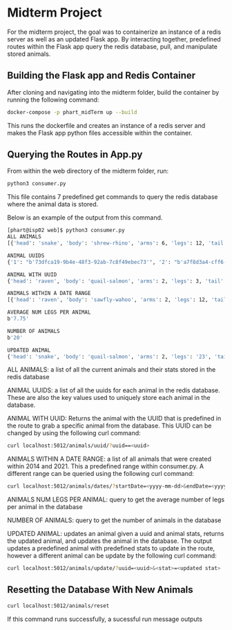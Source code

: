 # Midterm Project

For the midterm project, the goal was to containerize an instance of a redis server as well as an updated Flask app. By interacting together, predefined routes within the Flask app query the redis database, pull, and manipulate stored animals.   

## Building the Flask app and Redis Container

After cloning and navigating into the midterm folder, build the container by running the following command:

```bash
docker-compose -p phart_midTerm up --build
```

This runs the dockerfile and creates an instance of a redis server and makes the Flask app python files accessible within the container.

## Querying the Routes in App.py

From within the web directory of the midterm folder, run:

```bash
python3 consumer.py 
```

This file contains 7 predefined get commands to query the redis database where the animal data is stored.

Below is an example of the output from this command.


```bash
[phart@isp02 web]$ python3 consumer.py
ALL ANIMALS
[{'head': 'snake', 'body': 'shrew-rhino', 'arms': 6, 'legs': 12, 'tail': 18, 'created_on': '2001-01-29'}, {'head': 'bull', 'body': 'moray-gator', 'arms': 4, 'legs': 6, 'tail': 10, 'created_on': '2008-12-14'}, {'head': 'raven', 'body': 'sawfly-wahoo', 'arms': 2, 'legs': 12, 'tail': 14, 'created_on': '2014-12-29'}, {'head': 'lion', 'body': 'husky-oryx', 'arms': 6, 'legs': 3, 'tail': 9, 'created_on': '2015-08-11'}, {'head': 'raven', 'body': 'jackal-fawn', 'arms': 8, 'legs': 12, 'tail': 20, 'created_on': '2016-10-24'}, {'head': 'bunny', 'body': 'drum-quail', 'arms': 4, 'legs': 6, 'tail': 10, 'created_on': '2006-05-06'}, {'head': 'snake', 'body': 'yak-bass', 'arms': 6, 'legs': 3, 'tail': 9, 'created_on': '2014-11-14'}, {'head': 'bull', 'body': 'coyote-man', 'arms': 4, 'legs': 9, 'tail': 13, 'created_on': '2018-05-24'}, {'head': 'raven', 'body': 'quail-salmon', 'arms': 2, 'legs': 3, 'tail': 5, 'created_on': '2014-05-22'}, {'head': 'lion', 'body': 'stag-cougar', 'arms': 6, 'legs': 3, 'tail': 9, 'created_on': '2016-05-20'}, {'head': 'snake', 'body': 'gannet-snake', 'arms': 8, 'legs': 3, 'tail': 11, 'created_on': '2012-01-23'}, {'head': 'lion', 'body': 'pony-gannet', 'arms': 6, 'legs': 9, 'tail': 15, 'created_on': '2008-09-20'}, {'head': 'snake', 'body': 'pig-poodle', 'arms': 6, 'legs': 12, 'tail': 18, 'created_on': '2010-08-29'}, {'head': 'lion', 'body': 'tapir-deer', 'arms': 2, 'legs': 9, 'tail': 11, 'created_on': '2007-12-01'}, {'head': 'lion', 'body': 'horse-moth', 'arms': 8, 'legs': 9, 'tail': 17, 'created_on': '2005-08-30'}, {'head': 'lion', 'body': 'gnat-louse', 'arms': 6, 'legs': 3, 'tail': 9, 'created_on': '2020-11-21'}, {'head': 'bunny', 'body': 'mantis-bison', 'arms': 10, 'legs': 3, 'tail': 13, 'created_on': '2007-05-23'}, {'head': 'raven', 'body': 'mako-prawn', 'arms': 8, 'legs': 6, 'tail': 14, 'created_on': '2018-07-22'}, {'head': 'bull', 'body': 'jackal-mako', 'arms': 4, 'legs': 3, 'tail': 7, 'created_on': '2008-05-26'}, {'head': 'lion', 'body': 'mullet-mammal', 'arms': 4, 'legs': 9, 'tail': 13, 'created_on': '2008-09-07'}]

ANIMAL UUIDS
{'1': "b'73dfca19-9b4e-48f3-92ab-7c8f49ebec73'", '2': "b'a7f8d3a4-cff6-409c-b33c-907c11b7d3a9'", '3': "b'73c5fb88-b454-4c58-941c-d7b16a72b4ae'", '4': "b'e63b0700-4bd6-4712-83fd-c6a94aa7fc7d'", '5': "b'148d12cb-1f34-4d83-96e2-d19293861f3a'", '6': "b'13a29310-4136-4023-b52b-4dd408e25ee1'", '7': "b'8debbe4d-855a-4063-933a-d2cd4c024fbb'", '8': "b'd25edbd4-2b64-4d63-b42a-d075557fdc58'", '9': "b'130bb2f6-558b-44b1-afed-c7f4adbddb27'", '10': "b'c84b37a7-c559-439a-8e2e-a9e66c137a05'", '11': "b'15a73c37-ef17-46ad-afa0-18f11a2c3e1b'", '12': "b'fae8949f-0627-432b-af5e-18d3efcf2134'", '13': "b'21db2357-5cb8-4b54-9447-2599afad846a'", '14': "b'24e11ad1-81be-4fe2-a088-db08d3adbb2c'", '15': "b'753f25c9-614d-4d06-b9cb-c2100860e314'", '16': "b'875f7a20-e96a-4573-ab14-f96aa84218cf'", '17': "b'3651721b-2fe5-49b8-b632-2db1d7dfe180'", '18': "b'f6a0f814-a395-4547-9c8e-c6f6c4df6829'", '19': "b'0e4099cf-968d-411a-886d-f28d6744eb0a'", '20': "b'cde73d23-d6d1-4b27-a373-f269ab032939'"}

ANIMAL WITH UUID
{'head': 'raven', 'body': 'quail-salmon', 'arms': 2, 'legs': 3, 'tail': 5, 'created_on': '2014-05-22'}

ANIMALS WITHIN A DATE RANGE
[{'head': 'raven', 'body': 'sawfly-wahoo', 'arms': 2, 'legs': 12, 'tail': 14, 'created_on': '2014-12-29'}, {'head': 'lion', 'body': 'husky-oryx', 'arms': 6, 'legs': 3, 'tail': 9, 'created_on': '2015-08-11'}, {'head': 'raven', 'body': 'jackal-fawn', 'arms': 8, 'legs': 12, 'tail': 20, 'created_on': '2016-10-24'}, {'head': 'snake', 'body': 'yak-bass', 'arms': 6, 'legs': 3, 'tail': 9, 'created_on': '2014-11-14'}, {'head': 'bull', 'body': 'coyote-man', 'arms': 4, 'legs': 9, 'tail': 13, 'created_on': '2018-05-24'}, {'head': 'snake', 'body': 'quail-salmon', 'arms': 2, 'legs': '23', 'tail': '32', 'created_on': '2014-05-22'}, {'head': 'lion', 'body': 'stag-cougar', 'arms': 6, 'legs': 3, 'tail': 9, 'created_on': '2016-05-20'}, {'head': 'lion', 'body': 'gnat-louse', 'arms': 6, 'legs': 3, 'tail': 9, 'created_on': '2020-11-21'}, {'head': 'raven', 'body': 'mako-prawn', 'arms': 8, 'legs': 6, 'tail': 14, 'created_on': '2018-07-22'}]

AVERAGE NUM LEGS PER ANIMAL
b'7.75'

NUMBER OF ANIMALS
b'20'

UPDATED ANIMAL
{'head': 'snake', 'body': 'quail-salmon', 'arms': 2, 'legs': '23', 'tail': '32', 'created_on': '2014-05-22'}
```

ALL ANIMALS: a list of all the current animals and their stats stored in the redis database

ANIMAL UUIDS: a list of all the uuids for each animal in the redis database. These are also the key values used to uniquely store each animal in the database.

ANIMAL WITH UUID: Returns the animal with the UUID that is predefined in the route to grab a specific animal from the database. This UUID can be changed by using the following curl command:

```bash
curl localhost:5012/animals/uuid/?uuid==<uuid>
```

ANIMALS WITHIN A DATE RANGE: a list of all animals that were created within 2014 and 2021. This a predefined range within consumer.py. A different range can be queried using the following curl command:

```bash
curl localhost:5012/animals/dates/?startDate=<yyyy-mm-dd>&endDate=<yyyy-mm-dd>
```

ANIMALS NUM LEGS PER ANIMAL: query to get the average number of legs per animal in the database

NUMBER OF ANIMALS: query to get the number of animals in the database

UPDATED ANIMAL: updates an animal given a uuid and animal stats, returns the updated animal, and updates the animal in the database. The output updates a predefined animal with predefined stats to update in the route, however a different animal can be update by the following curl command:

```bash
curl localhost:5012/animals/update/?uuid=<uuid>&<stat>=<updated stat>
```

## Resetting the Database With New Animals

```bash
curl localhost:5012/animals/reset
```

If this command runs successfully, a sucessful run message outputs


